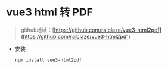 # vue3 html 转 PDF
> github地址：[https://github.com/raiblaze/vue3-html2pdf](https://github.com/raiblaze/vue3-html2pdf)
- 安装
  ```bash
  npm install vue3-html2pdf
  ```

<script setup>
 import VueToPdf from '/components/html2pdf/VueToPdf.vue'
</script>
<!-- <VueToPdf /> -->
